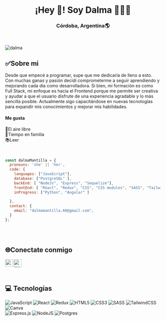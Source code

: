 <h1 align="center">¡Hey 👋! Soy Dalma 👩🏻‍💻</h1>
<h3 align="center">Córdoba, Argentina🌎</h3><br/>

![dalma](https://github.com/DalmaMantilla/DalmaMantilla/assets/89420579/942e1d80-238e-4ed0-a653-c7093102613a)

<h2>✅Sobre mi</h2>
<p>
Desde que empecé a programar, supe que me dedicaría de lleno a esto. Con muchas ganas y pasión decidí comprometerme a seguir        aprendiendo y mejorando cada día como desarrolladora. Si bien, mi formación es como Full Stack, mi enfoque es hacia el Frontend porque  me permite ser creativa y ayudar a que el usuario disfrute de una experiencia agradable y lo más sencilla posible. Actualmente sigo capacitándose en nuevas tecnologías para expandir mis conocimientos y mejorar mis habilidades.
</p>

<h4>Me gusta</h4>
 <p>
   🌅El aire libre  <br/>
   👩‍Tiempo en familia  <br/>
   📚Leer <br/>
 </p>
</br>

```js
const dalmaMantilla = {
  pronouns: 'she' || 'her',
  code: {
    languages: ["JavaScript"],
    database: ["PostgreSQL" ],
    backEnd: [ "NodeJs", "Express", "Sequelize"],
    frontEnd: [ "React", "Redux", "CSS", "CSS modules", "SASS", "Tailwind" ],
    inProgress: ["Python", "Angular" ]
   
  },
  contact: {
    email: "dalmamantilla.60@gmail.com",
  }
};
```
</br>
</br>


<h2>🌐Conectate conmigo </h2>

<a href="https://www.linkedin.com/in/dalma-mantilla/">
  <img align="left" alt="me | Linkedin" width="24px" src="https://github.com/TheDudeThatCode/TheDudeThatCode/blob/master/Assets/Linkedin.svg" />
</a>
<a href="mailto:dalmamantilla.60@gmail.com">
   <img align="left" alt="mail | Gmail" width="26px" src="https://github.com/TheDudeThatCode/TheDudeThatCode/blob/master/Assets/Gmail.svg" />
</a>
  
</br>
</br>
</br>


  
<h2>💻 Tecnologías </h2>

  ![JavaScript](https://img.shields.io/badge/javascript-%23323330.svg?style=for-the-badge&logo=javascript&logoColor=%23F7DF1E) 
  ![React](https://img.shields.io/badge/react-%2320232a.svg?style=for-the-badge&logo=react&logoColor=%2361DAFB) 
  ![Redux](https://img.shields.io/badge/redux-%23593d88.svg?style=for-the-badge&logo=redux&logoColor=white)
  ![HTML5](https://img.shields.io/badge/html5-%23E34F26.svg?style=for-the-badge&logo=html5&logoColor=white)
  ![CSS3](https://img.shields.io/badge/css3-%231572B6.svg?style=for-the-badge&logo=css3&logoColor=white) 
  ![SASS](https://img.shields.io/badge/SASS-hotpink.svg?style=for-the-badge&logo=SASS&logoColor=white)
  ![TailwindCSS](https://img.shields.io/badge/tailwindcss-%2338B2AC.svg?style=for-the-badge&logo=tailwind-css&logoColor=white)
  ![Canva](https://img.shields.io/badge/Canva-%2300C4CC.svg?style=for-the-badge&logo=Canva&logoColor=white)
  </br>
  ![Express.js](https://img.shields.io/badge/express.js-%23404d59.svg?style=for-the-badge&logo=express&logoColor=%2361DAFB) 
  ![NodeJS](https://img.shields.io/badge/node.js-6DA55F?style=for-the-badge&logo=node.js&logoColor=white) 
  ![Postgres](https://img.shields.io/badge/postgres-%23316192.svg?style=for-the-badge&logo=postgresql&logoColor=white)  








